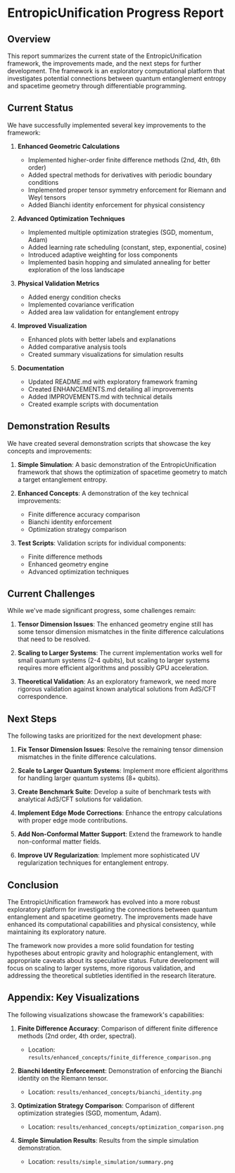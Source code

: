 # EntropicUnification Progress Report

## Overview

This report summarizes the current state of the EntropicUnification framework, the improvements made, and the next steps for further development. The framework is an exploratory computational platform that investigates potential connections between quantum entanglement entropy and spacetime geometry through differentiable programming.

## Current Status

We have successfully implemented several key improvements to the framework:

1. **Enhanced Geometric Calculations**
   - Implemented higher-order finite difference methods (2nd, 4th, 6th order)
   - Added spectral methods for derivatives with periodic boundary conditions
   - Implemented proper tensor symmetry enforcement for Riemann and Weyl tensors
   - Added Bianchi identity enforcement for physical consistency

2. **Advanced Optimization Techniques**
   - Implemented multiple optimization strategies (SGD, momentum, Adam)
   - Added learning rate scheduling (constant, step, exponential, cosine)
   - Introduced adaptive weighting for loss components
   - Implemented basin hopping and simulated annealing for better exploration of the loss landscape

3. **Physical Validation Metrics**
   - Added energy condition checks
   - Implemented covariance verification
   - Added area law validation for entanglement entropy

4. **Improved Visualization**
   - Enhanced plots with better labels and explanations
   - Added comparative analysis tools
   - Created summary visualizations for simulation results

5. **Documentation**
   - Updated README.md with exploratory framework framing
   - Created ENHANCEMENTS.md detailing all improvements
   - Added IMPROVEMENTS.md with technical details
   - Created example scripts with documentation

## Demonstration Results

We have created several demonstration scripts that showcase the key concepts and improvements:

1. **Simple Simulation**: A basic demonstration of the EntropicUnification framework that shows the optimization of spacetime geometry to match a target entanglement entropy.

2. **Enhanced Concepts**: A demonstration of the key technical improvements:
   - Finite difference accuracy comparison
   - Bianchi identity enforcement
   - Optimization strategy comparison

3. **Test Scripts**: Validation scripts for individual components:
   - Finite difference methods
   - Enhanced geometry engine
   - Advanced optimization techniques

## Current Challenges

While we've made significant progress, some challenges remain:

1. **Tensor Dimension Issues**: The enhanced geometry engine still has some tensor dimension mismatches in the finite difference calculations that need to be resolved.

2. **Scaling to Larger Systems**: The current implementation works well for small quantum systems (2-4 qubits), but scaling to larger systems requires more efficient algorithms and possibly GPU acceleration.

3. **Theoretical Validation**: As an exploratory framework, we need more rigorous validation against known analytical solutions from AdS/CFT correspondence.

## Next Steps

The following tasks are prioritized for the next development phase:

1. **Fix Tensor Dimension Issues**: Resolve the remaining tensor dimension mismatches in the finite difference calculations.

2. **Scale to Larger Quantum Systems**: Implement more efficient algorithms for handling larger quantum systems (8+ qubits).

3. **Create Benchmark Suite**: Develop a suite of benchmark tests with analytical AdS/CFT solutions for validation.

4. **Implement Edge Mode Corrections**: Enhance the entropy calculations with proper edge mode contributions.

5. **Add Non-Conformal Matter Support**: Extend the framework to handle non-conformal matter fields.

6. **Improve UV Regularization**: Implement more sophisticated UV regularization techniques for entanglement entropy.

## Conclusion

The EntropicUnification framework has evolved into a more robust exploratory platform for investigating the connections between quantum entanglement and spacetime geometry. The improvements made have enhanced its computational capabilities and physical consistency, while maintaining its exploratory nature.

The framework now provides a more solid foundation for testing hypotheses about entropic gravity and holographic entanglement, with appropriate caveats about its speculative status. Future development will focus on scaling to larger systems, more rigorous validation, and addressing the theoretical subtleties identified in the research literature.

## Appendix: Key Visualizations

The following visualizations showcase the framework's capabilities:

1. **Finite Difference Accuracy**: Comparison of different finite difference methods (2nd order, 4th order, spectral).
   - Location: `results/enhanced_concepts/finite_difference_comparison.png`

2. **Bianchi Identity Enforcement**: Demonstration of enforcing the Bianchi identity on the Riemann tensor.
   - Location: `results/enhanced_concepts/bianchi_identity.png`

3. **Optimization Strategy Comparison**: Comparison of different optimization strategies (SGD, momentum, Adam).
   - Location: `results/enhanced_concepts/optimization_comparison.png`

4. **Simple Simulation Results**: Results from the simple simulation demonstration.
   - Location: `results/simple_simulation/summary.png`
